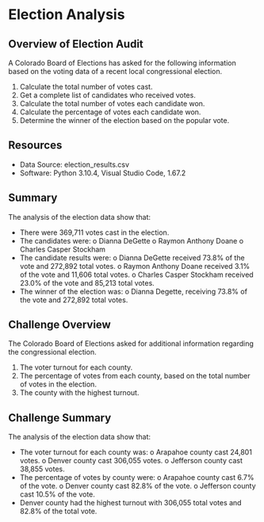 # Election Analysis

## Overview of Election Audit

A Colorado Board of Elections has asked for the following information based on the voting data of a recent local congressional election.

1. Calculate the total number of votes cast.
2. Get a complete list of candidates who received votes.
3. Calculate the total number of votes each candidate won.
4. Calculate the percentage of votes each candidate won.
5. Determine the winner of the election based on the popular vote.

## Resources

- Data Source: election_results.csv
- Software: Python 3.10.4, Visual Studio Code, 1.67.2 


## Summary

The analysis of the election data show that:

- There were 369,711 votes cast in the election.
- The candidates were:
o Dianna DeGette
o Raymon Anthony Doane
o Charles Casper Stockham
- The candidate results were:
o Dianna DeGette received 73.8% of the vote and 272,892 total votes.
o Raymon Anthony Doane received 3.1% of the vote and 11,606 total votes.
o Charles Casper Stockham received 23.0% of the vote and 85,213 total votes.
- The winner of the election was:
o Dianna Degette, receiving 73.8% of the vote and 272,892 total votes.

## Challenge Overview

The Colorado Board of Elections asked for additional information regarding the congressional election.

1. The voter turnout for each county.
2. The percentage of votes from each county, based on the total number of votes in the election.
3. The county with the highest turnout.

## Challenge Summary

The analysis of the election data show that:

- The voter turnout for each county was:
o Arapahoe county cast 24,801 votes.
o Denver county cast 306,055 votes.
o Jefferson county cast 38,855 votes.
- The percentage of votes by county were:
o Arapahoe county cast 6.7% of the vote.
o Denver county cast 82.8% of the vote.
o Jefferson county cast 10.5% of the vote.
- Denver county had the highest turnout with 306,055 total votes and 82.8% of the total vote.

